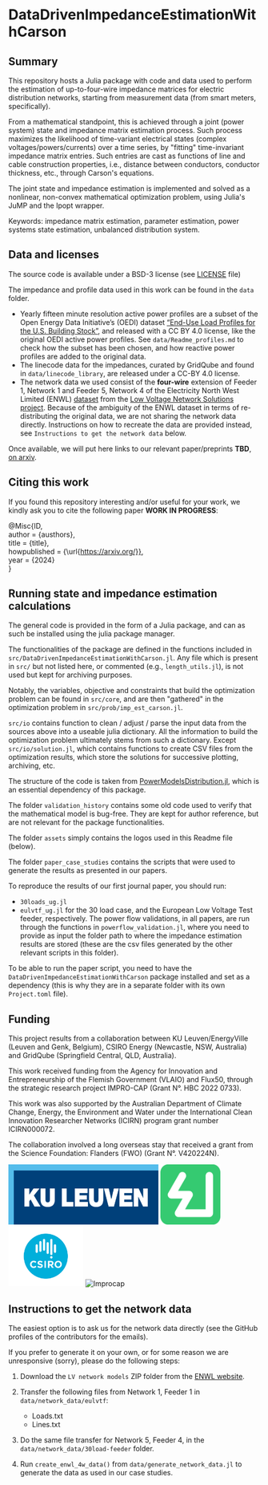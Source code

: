 # DataDrivenImpedanceEstimationWithCarson

## Summary
This repository hosts a Julia package with code and data used to perform the estimation of up-to-four-wire impedance matrices for electric distribution networks, starting from measurement data (from smart meters, specifically).

From a mathematical standpoint, this is achieved through a joint (power system) state and impedance matrix estimation process. Such process maximizes the likelihood of time-variant electrical states (complex voltages/powers/currents) over a time series, by "fitting" time-invariant impedance matrix entries. Such entries are cast as functions of line and cable construction properties, i.e., distance between conductors, conductor thickness, etc., through Carson's equations.

The joint state and impedance estimation is implemented and solved as a nonlinear, non-convex mathematical optimization problem, using Julia's JuMP and the Ipopt wrapper.

Keywords: impedance matrix estimation, parameter estimation, power systems state estimation, unbalanced distribution system.

## Data and licenses

The source code is available under a BSD-3 license (see [LICENSE](LICENSE) file)

The impedance and profile data used in this work can be found in the `data` folder.

- Yearly fifteen minute resolution active power profiles are a subset of the Open Energy Data Initiative’s (OEDI) dataset [“End-Use Load Profiles for the U.S. Building Stock”](https://data.openei.org/submissions/4520), and released with a CC BY 4.0 license, like the original OEDI active power profiles. See `data/Readme_profiles.md` to check how the subset has been chosen, and how reactive power profiles are added to the original data.
- The linecode data for the impedances, curated by GridQube and found in `data/linecode_library`, are released under a CC-BY 4.0 license. 
- The network data we used consist of the **four-wire** extension of Feeder 1, Network 1 and Feeder 5, Network 4 of the Electricity North West Limited (ENWL) [dataset](https://ieeexplore.ieee.org/iel7/59/4374138/07051294.pdf) from the [Low Voltage Network Solutions project](https://www.enwl.co.uk/go-net-zero/innovation/smaller-projects/low-carbon-networks-fund/low-voltage-network-solutions/). Because of the ambiguity of the ENWL dataset in terms of re-distributing the original data, we are not sharing the network data directly. Instructions on how to recreate the data are provided instead, see `Instructions to get the network data` below.


Once available, we will put here links to our relevant paper/preprints **TBD**, [on arxiv](https://arxiv.org/).

## Citing this work
If you found this repository interesting and/or useful for your work, we kindly ask you to cite the following paper **WORK IN PROGRESS**:

@Misc{ID, <br />
author = {austhors}, <br />
title = {title}, <br />
howpublished = {\url{https://arxiv.org/}}, <br />
year = {2024} <br />
}

## Running state and impedance estimation calculations

The general code is provided in the form of a Julia package, and can as such be installed using the julia package manager.

The functionalities of the package are defined in the functions included in `src/DataDrivenImpedanceEstimationWithCarson.jl`. Any file which is present in `src/` but not listed here, or commented (e.g., `length_utils.jl`), is not used but kept for archiving purposes.

Notably, the variables, objective and constraints that build the optimization problem can be found in `src/core`, and are then "gathered" in the optimization problem in `src/prob/imp_est_carson.jl`. 

`src/io` contains function to clean / adjust / parse the input data from the sources above into a useable julia dictionary. All the information to build the optimization problem ultimately stems from such a dictionary. Except `src/io/solution.jl`, which contains functions to create CSV files from the optimization results, which store the solutions for successive plotting, archiving, etc.

The structure of the code is taken from [PowerModelsDistribution.jl](https://github.com/lanl-ansi/PowerModelsDistribution.jl), which is an essential dependency of this package.

The folder `validation_history` contains some old code used to verify that the mathematical model is bug-free. They are kept for author reference, but are not relevant for the package functionalities.

The folder `assets` simply contains the logos used in this Readme file (below).

The folder `paper_case_studies` contains the scripts that were used to generate the results as presented in our papers.

To reproduce the results of our first journal paper, you should run:
- `30loads_ug.jl`
- `eulvtf_ug.jl`
for the 30 load case, and the European Low Voltage Test feeder, respectively.
The power flow validations, in all papers, are run through the functions in `powerflow_validation.jl`, where you need to provide as input the folder path to where the impedance estimation results are stored (these are the csv files generated by the other relevant scripts in this folder).

To be able to run the paper script, you need to have the `DataDrivenImpedanceEstimationWithCarson` package installed and set as a dependency (this is why they are in a separate folder with its own `Project.toml` file).


## Funding

This project results from a collaboration between KU Leuven/EnergyVille (Leuven and Genk, Belgium), CSIRO Energy (Newcastle, NSW, Australia) and GridQube (Springfield Central, QLD, Australia).

This work received funding from the Agency for Innovation and Entrepreneurship of the Flemish Government (VLAIO) and Flux50, through the strategic research project IMPRO-CAP (Grant N°. HBC 2022 0733).

This work was also supported by the Australian Department of Climate Change, Energy, the Environment and Water under the International Clean Innovation Researcher Networks (ICIRN) program grant number ICIRN000072. 

The collaboration involved a long overseas stay that received a grant from the Science Foundation: Flanders (FWO) (Grant N°. V420224N).


<img src="./assets/readme/ku_leuven_logo.png" alt="KULeuven" height="120" width="300"/>
<img src="./assets/readme/ENERGYVILLE-ICOON.png" alt="EnergyVille" height="120" width="120"/>
<img src="./assets/readme/CSIRO-logo.png" alt="CSIRO" height="120" width="150"/>
<img src="./assets/readme/improcap_logo.PNG" alt="Improcap" height="120" width="450"/>

## Instructions to get the network data

The easiest option is to ask us for the network data directly (see the GitHub profiles of the contributors for the emails).

If you prefer to generate it on your own, or for some reason we are unresponsive (sorry), please do the following steps:

1) Download the `LV network models` ZIP folder from the [ENWL website](https://www.enwl.co.uk/go-net-zero/innovation/smaller-projects/low-carbon-networks-fund/low-voltage-network-solutions/).

2) Transfer the following files from Network 1, Feeder 1 in `data/network_data/eulvtf`:
    - Loads.txt
    - Lines.txt

3) Do the same file transfer for Network 5, Feeder 4, in the `data/network_data/30load-feeder` folder.

4) Run `create_enwl_4w_data()` from `data/generate_network_data.jl` to generate the data as used in our case studies.